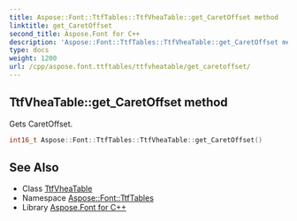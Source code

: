 ```yaml
---
title: Aspose::Font::TtfTables::TtfVheaTable::get_CaretOffset method
linktitle: get_CaretOffset
second_title: Aspose.Font for C++
description: 'Aspose::Font::TtfTables::TtfVheaTable::get_CaretOffset method. Gets CaretOffset in C++.'
type: docs
weight: 1200
url: /cpp/aspose.font.ttftables/ttfvheatable/get_caretoffset/
---
```

## TtfVheaTable::get_CaretOffset method


Gets CaretOffset.

```cpp
int16_t Aspose::Font::TtfTables::TtfVheaTable::get_CaretOffset()
```

## See Also

* Class [TtfVheaTable](../)
* Namespace [Aspose::Font::TtfTables](../../)
* Library [Aspose.Font for C++](../../../)
